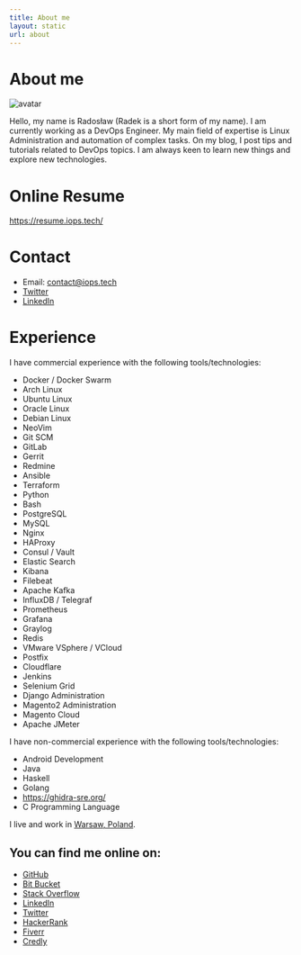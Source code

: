 ```yaml
---
title: About me
layout: static
url: about
---
```


# About me

![avatar](/avatar.jpg#center)

Hello, my name is Radosław (Radek is a short form of my name). I am currently
working as a DevOps Engineer. My main field of expertise is Linux Administration
and automation of complex tasks. On my blog, I post tips and tutorials related
to DevOps topics. I am always keen to learn new things and explore new
technologies.

# Online Resume
https://resume.iops.tech/

# Contact

- Email: <a href="mailto:contact@iops.tech">contact@iops.tech</a>
- [Twitter](https://twitter.com/iops_tech)
- [LinkedIn](https://www.linkedin.com/in/radoslaw-zaluska/)

# Experience

I have commercial experience with the following tools/technologies:
- Docker / Docker Swarm
- Arch Linux
- Ubuntu Linux
- Oracle Linux
- Debian Linux
- NeoVim
- Git SCM
- GitLab
- Gerrit
- Redmine
- Ansible
- Terraform
- Python
- Bash
- PostgreSQL
- MySQL
- Nginx
- HAProxy
- Consul / Vault
- Elastic Search
- Kibana
- Filebeat
- Apache Kafka
- InfluxDB / Telegraf
- Prometheus
- Grafana
- Graylog
- Redis
- VMware VSphere / VCloud
- Postfix
- Cloudflare
- Jenkins
- Selenium Grid
- Django Administration
- Magento2 Administration
- Magento Cloud
- Apache JMeter

I have non-commercial experience with the following tools/technologies:
- Android Development
- Java
- Haskell
- Golang
- https://ghidra-sre.org/
- C Programming Language

I live and work in [Warsaw, Poland](https://tools.wmflabs.org/geohack/geohack.php?pagename=Warsaw&params=52_14_N_21_1_E_region:PL_type:city).

## You can find me online on:
- [GitHub](https://github.com/rzaluska)
- [Bit Bucket](https://bitbucket.org/Panoramix/)
- [Stack Overflow](https://stackoverflow.com/users/8307258/)
- [LinkedIn](https://www.linkedin.com/in/radoslaw-zaluska/)
- [Twitter](https://twitter.com/iops_tech)
- [HackerRank](https://www.hackerrank.com/rzaluska)
- [Fiverr](https://www.fiverr.com/rzaluska)
- [Credly](https://www.credly.com/users/radoslaw-zaluska/)
